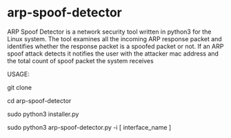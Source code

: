 # arp-spoof-detector
ARP Spoof Detector is a network security tool written in python3 for the Linux system. The tool examines all the incoming ARP response packet and identifies whether the response packet is a spoofed packet or not. If an ARP spoof attack detects it notifies the user with the attacker mac address and the total count of spoof packet the system receives

USAGE: 

git clone  

cd arp-spoof-detector 

sudo python3 installer.py  

sudo python3 arp-spoof-detector.py -i [ interface_name ]
